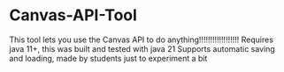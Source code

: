 # Canvas-API-Tool
This tool lets you use the Canvas API to do anything!!!!!!!!!!!!!!!!!!
Requires java 11+, this was built and tested with java 21
Supports automatic saving and loading, made by students just to experiment a bit
